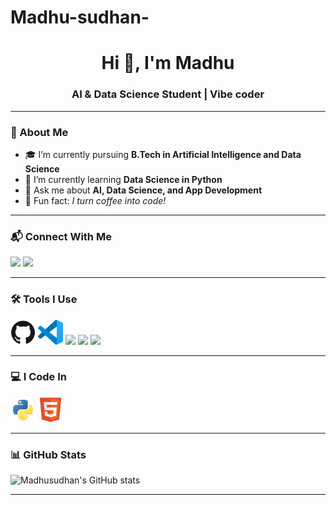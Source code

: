 # Madhu-sudhan-
<h1 align="center">Hi 👋, I'm Madhu</h1>
<h3 align="center">AI & Data Science Student | Vibe coder</h3>

---

### 🚀 About Me
- 🎓 I’m currently pursuing **B.Tech in Artificial Intelligence and Data Science**
- 🌱 I’m currently learning **Data Science in Python**
- 💬 Ask me about **AI, Data Science, and App Development**
- 🌟 Fun fact: *I turn coffee into code!*
  
---

### 📬 Connect With Me
<p>
  <a href="mailto:your-email@example.com"><img src="https://img.icons8.com/color/48/gmail-new.png" width="40"/></a>
  <a href="https://linkedin.com/in/YOUR_LINKEDIN_ID"><img src="https://img.icons8.com/color/48/linkedin.png" width="40"/></a>
</p>

---

### 🛠 Tools I Use
<p>
  <img src="https://raw.githubusercontent.com/devicons/devicon/master/icons/github/github-original.svg" width="40"/>
  <img src="https://raw.githubusercontent.com/devicons/devicon/master/icons/vscode/vscode-original.svg" width="40"/>
  <img src="https://img.icons8.com/color/48/canva.png" width="40"/>
  <img src="https://img.icons8.com/color/48/microsoft-powerpoint-2019--v1.png" width="40"/>
  <img src="https://img.icons8.com/color/48/microsoft-word-2019--v1.png" width="40"/>
</p>

---

### 💻 I Code In
<p>
  <img src="https://raw.githubusercontent.com/devicons/devicon/master/icons/python/python-original.svg" width="40"/>
  <img src="https://raw.githubusercontent.com/devicons/devicon/master/icons/html5/html5-original.svg" width="40"
  <img src="https://raw.githubusercontent.com/devicons/devicon/master/icons/javascript/javascript-original.svg" width="40"/>
</p>

---

### 📊 GitHub Stats
![Madhusudhan's GitHub stats](https://github-readme-stats.vercel.app/api?username=Madhusudhan)

---

